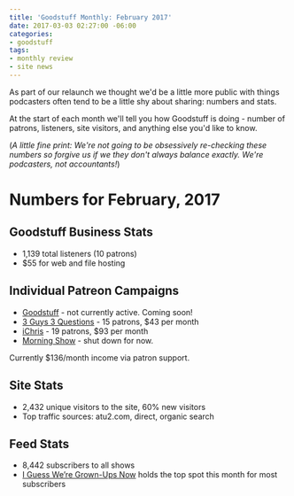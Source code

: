 ```yaml
---
title: 'Goodstuff Monthly: February 2017'
date: 2017-03-03 02:27:00 -06:00
categories:
- goodstuff
tags:
- monthly review
- site news
---
```


As part of our relaunch we thought we'd be a little more public with things podcasters often tend to be a little shy about sharing: numbers and stats.

At the start of each month we'll tell you how Goodstuff is doing - number of patrons, listeners, site visitors, and anything else you'd like to know.

(*A little fine print: We're not going to be obsessively re-checking these numbers so forgive us if we they don't always balance exactly. We're podcasters, not accountants!*)

# Numbers for February, 2017

## Goodstuff Business Stats
* 1,139 total listeners (10 patrons)
* $55 for web and file hosting

## Individual Patreon Campaigns
* [Goodstuff](https://www.patreon.com/goodstuff) - not currently active. Coming soon!
* [3 Guys 3 Questions](https://www.patreon.com/3g3q) - 15 patrons, $43 per month
* [iChris](https://www.patreon.com/ichris) - 19 patrons, $93 per month
* [Morning Show](https://www.patreon.com/morningshow) - shut down for now.

Currently $136/month income via patron support.

## Site Stats
* 2,432 unique visitors to the site, 60% new visitors
* Top traffic sources: atu2.com, direct, organic search

## Feed Stats
* 8,442 subscribers to all shows
* [I Guess We’re Grown-Ups Now](/grownups/) holds the top spot this month for most subscribers